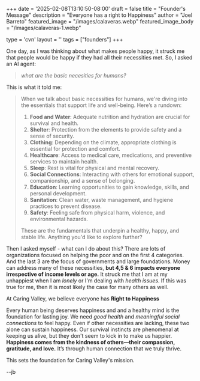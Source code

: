 +++
date = '2025-02-08T13:10:50-08:00'
draft = false
title = "Founder's Message"
description = "Everyone has a right to Happiness"
author = "Joel Barreto"
featured_image = "/images/calaveras.webp"
featured_image_body = "/images/calaveras-1.webp"

type = 'cvn'
layout = ''
tags = ["founders"]
+++

One day, as I was thinking about what makes people happy, it struck me that people would be happy if they had all their necessities met. <span class="dark-blue f4">So, I asked an AI agent:</span>
> *what are the basic necesities for humans?*

<span class="dark-blue f4">This is what it told me:</span><!--more-->

> When we talk about basic necessities for humans, we're diving into the essentials that support life and well-being. Here’s a rundown:
> 
> 1. **Food and Water**: Adequate nutrition and hydration are crucial for survival and health. 
> 2. **Shelter**: Protection from the elements to provide safety and a sense of security.
> 3. **Clothing**: Depending on the climate, appropriate clothing is essential for protection and comfort.
> 4. **Healthcare**: Access to medical care, medications, and preventive services to maintain health.
> 5. **Sleep**: Rest is vital for physical and mental recovery.
> 6. **Social Connections**: Interacting with others for emotional support, companionship, and a sense of belonging.
> 7. **Education**: Learning opportunities to gain knowledge, skills, and personal development.
> 8. **Sanitation**: Clean water, waste management, and hygiene practices to prevent disease.
> 9. **Safety**: Feeling safe from physical harm, violence, and environmental hazards.
> 
> These are the fundamentals that underpin a healthy, happy, and stable life. Anything you'd like to explore further?

<span class="dark-blue f4">Then I asked myself - what can I do about this?</span>
There are lots of organizations focused on helping the poor and on the first 4 categories. And the last 3 are the focus of governments and large foundations. Money can address many of these necessities, **but 4,5 & 6 impacts everyone irrespective of income levels or age.** It struck me that I am at my unhappiest when I am *lonely* or I'm dealing with *health issues*. If this was true for me, then it is most likely the case for many others as well.

<span class="dark-green f3">At Caring Valley, we believe everyone has **Right to Happiness**</span>

Every human being deserves happiness and and a healthy mind is the foundation for lasting joy. We need *good health* and *meaningful social connections* to feel happy. Even if other necessities are lacking, these two alone can sustain happiness. Our survival instincts are phenomenal at keeping us alive, but they don't seem to kick in to make us happier.  **Happiness comes from the kindness of others—their compassion, gratitude, and love.** It’s through human connection that we truly thrive. 

This sets the foundation for Caring Valley's mission.

--jb

